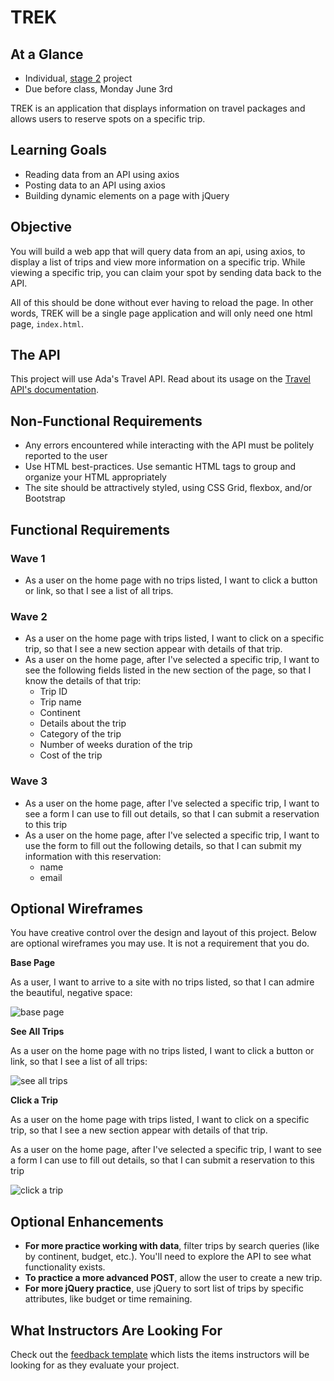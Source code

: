 # TREK

## At a Glance

- Individual, [stage 2](https://github.com/Ada-Developers-Academy/pedagogy/blob/master/rule-of-three.md) project
- Due before class, Monday June 3rd

TREK is an application that displays information on travel packages and allows users to reserve spots on a specific trip.

## Learning Goals

- Reading data from an API using axios
- Posting data to an API using axios
- Building dynamic elements on a page with jQuery

## Objective

You will build a web app that will query data from an api, using axios, to display a list of trips and view more information on a specific trip. While viewing a specific trip, you can claim your spot by sending data back to the API.

All of this should be done without ever having to reload the page. In other words, TREK will be a single page application and will only need one html page, `index.html`.

## The API

This project will use Ada's Travel API. Read about its usage on the [Travel API's documentation](https://github.com/AdaGold/trip_api).

## Non-Functional Requirements

- Any errors encountered while interacting with the API must be politely reported to the user
- Use HTML best-practices. Use semantic HTML tags to group and organize your HTML appropriately
- The site should be attractively styled, using CSS Grid, flexbox, and/or Bootstrap

## Functional Requirements

### Wave 1

- As a user on the home page with no trips listed, I want to click a button or link, so that I see a list of all trips.

### Wave 2

- As a user on the home page with trips listed, I want to click on a specific trip, so that I see a new section appear with details of that trip.
- As a user on the home page, after I've selected a specific trip, I want to see the following fields listed in the new section of the page, so that I know the details of that trip:
  - Trip ID
  - Trip name
  - Continent
  - Details about the trip
  - Category of the trip
  - Number of weeks duration of the trip
  - Cost of the trip

### Wave 3

- As a user on the home page, after I've selected a specific trip, I want to see a form I can use to fill out details, so that I can submit a reservation to this trip
- As a user on the home page, after I've selected a specific trip, I want to use the form to fill out the following details, so that I can submit my information with this reservation:
  - name
  - email

## Optional Wireframes
You have creative control over the design and layout of this project. Below are optional wireframes you may use. It is not a requirement that you do.

**Base Page**

As a user, I want to arrive to a site with no trips listed, so that I can admire the beautiful, negative space:

![base page](wireframes/base-page.png)

**See All Trips**

As a user on the home page with no trips listed, I want to click a button or link, so that I see a list of all trips:

![see all trips](wireframes/see-all-trips.png)

**Click a Trip**

As a user on the home page with trips listed, I want to click on a specific trip, so that I see a new section appear with details of that trip.

As a user on the home page, after I've selected a specific trip, I want to see a form I can use to fill out details, so that I can submit a reservation to this trip

![click a trip](wireframes/click-a-trip.png)


<!-- https://www.draw.io/#G1n5hDq4YfmeGtHQ9U0Cx0aZWyeUqNxq9B -->

## Optional Enhancements

- **For more practice working with data**, filter trips by search queries (like by continent, budget, etc.). You'll need to explore the API to see what functionality exists.
- **To practice a more advanced POST**, allow the user to create a new trip.
- **For more jQuery practice**, use jQuery to sort list of trips by specific attributes, like budget or time remaining.

## What Instructors Are Looking For
Check out the [feedback template](feedback.md) which lists the items instructors will be looking for as they evaluate your project.
